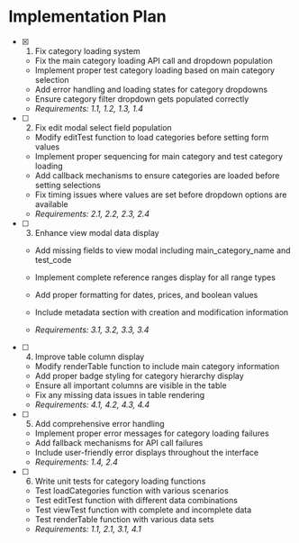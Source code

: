 # Implementation Plan

- [x] 1. Fix category loading system




  - Fix the main category loading API call and dropdown population
  - Implement proper test category loading based on main category selection
  - Add error handling and loading states for category dropdowns
  - Ensure category filter dropdown gets populated correctly
  - _Requirements: 1.1, 1.2, 1.3, 1.4_

- [ ] 2. Fix edit modal select field population
  - Modify editTest function to load categories before setting form values
  - Implement proper sequencing for main category and test category loading
  - Add callback mechanisms to ensure categories are loaded before setting selections
  - Fix timing issues where values are set before dropdown options are available
  - _Requirements: 2.1, 2.2, 2.3, 2.4_

- [ ] 3. Enhance view modal data display
  - Add missing fields to view modal including main_category_name and test_code
  - Implement complete reference ranges display for all range types
  - Add proper formatting for dates, prices, and boolean values



  - Include metadata section with creation and modification information
  - _Requirements: 3.1, 3.2, 3.3, 3.4_

- [ ] 4. Improve table column display
  - Modify renderTable function to include main category information
  - Add proper badge styling for category hierarchy display
  - Ensure all important columns are visible in the table
  - Fix any missing data issues in table rendering
  - _Requirements: 4.1, 4.2, 4.3, 4.4_

- [ ] 5. Add comprehensive error handling
  - Implement proper error messages for category loading failures
  - Add fallback mechanisms for API call failures
  - Include user-friendly error displays throughout the interface
  - _Requirements: 1.4, 2.4_

- [ ] 6. Write unit tests for category loading functions
  - Test loadCategories function with various scenarios
  - Test editTest function with different data combinations
  - Test viewTest function with complete and incomplete data
  - Test renderTable function with various data sets
  - _Requirements: 1.1, 2.1, 3.1, 4.1_